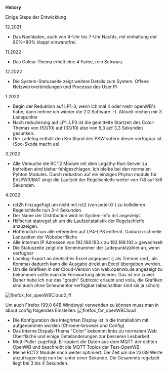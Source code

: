 **History**

Einige Steps der Entwicklung


12.2021 
- Das Nachladen, auch von 4-Uhr bis 7-Uhr Nachts, mit einhaltung der 80%=80% klappt einwandfrei.

11.2022 
- Das Colour-Thema erhält eine 4 Farbe, rein Schwarz.

12.2022 
- Die System-Statusseite zeigt weitere Details zum System. Offene Netzwerkverbindungen und Processe des User Pi 

1.2022
- Begin der Reduktion auf LP1-3, wenn ich mal 4 oder mehr openWB's habe, dann nehme ich wieder die 2.0 Software :-).  Aktuell reichen mir 3 Ladepunkte
- Nach reduzierung auf LP1..LP3 ist die gemittelte Startzeit des Color-Themas von (53/10) auf (33/10) also von 5,3 azf 3,3 Sekunden gesunken.
- Der Ladelog enthält den Km Stand des PKW sofern dieser verfügbar ist. (Soc-Skoda macht es)

3.2022 
- Alle Versuche die RCT2 Module mit dem Legathy-Run-Server zu betreiben sind bisher fehlgeschlagen. Ich bleibe bei den normalen Pyhton Modules. Durch reduktion auf ein einziges Phyton module für EVU/WR/BAT singt die Laufzeit der Regelschleife weiter von 7/8 auf 5/6 Sekunden.

4.2022 
- rct2h hinzugefügt um nicht mit rct2 (von peter.O ) zu kollidieren. Regelschleife nun 3-4 Sekunden. 
- Der Name der Distribution wird im System-Info mit angezeigt. 
- Hilfscript statregel.sh um die Laufzeitstatistik der Regelschleife anzuzeigen.
- Hoffendlich nun alle referenten auf LP4-LP8 entfernt. Dadurch schnelle Ladezeiten der Weboberfläche
- Alle internen IP Adressen von 192.168.193.x zu 192.168.192.x gewechselt
- Die Statuszeite zeigt die Seriennummer der Ladepunktzähler an, wenn verfügbar
- Ladelog-Export an deutsches Excel angepasst (; als Trenner und , als Komma) dadurch kann die Ausgabe direkt an Excel übergeben werden. 
- Um die Grafiken in der Cloud-Version von web.openwb.de angezeigt zu bekommen sollte man die Fernwartung aktivieren. Das ist mir zuviel. Daher habe ich nur das "graph" Subtopic erlaubt und voila, die Grafiken sind auch ohne Scheunentor verfügbar (abschaltbar sind sie ja schon) 

![firefox_for_openWBCloud2_ff](https://user-images.githubusercontent.com/89247538/162584594-13cdf614-d317-4a75-95ba-29594fc64b7e.png)

Um auch Firefox (99.0 64B Windows) verwenden zu können muss man in about:config folgendes Einstellen:
![firefox_for_openWBCloud](https://user-images.githubusercontent.com/89247538/162584648-74edda22-49f4-41cc-8a3b-dde2aa2f192b.png)

- Die Konfiguration des integrirten Display ist in die Installatiom mit aufgenommen worden (Chrome-browser und Config)
- Das Interne Dispaly-Thema "Color" bekommt links zu normalem Web Oberfläche und einige Detailänderungen zur besseren Lesbarkeit.
- Mqtt-Puller zugefügt. Er kopiert die Daten aus dem MQTT der echten OpenWB und beschreibt die MQTT  Topics der Test-OpenWB.
- Meine RCT2 Module noch weiter optimiert. Die Zeit um die 23/39 Werte abzufragen liegt nun bei unter einer Sekunde. Die Gesammte regelzeit liegt bei 3 bis 4 Sekunden.
